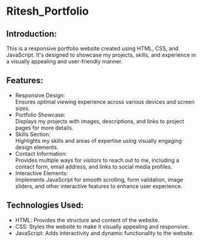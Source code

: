 # Ritesh_Portfolio
<h2>Introduction:</h2>
<p>This is a responsive portfolio website created using HTML, CSS, and JavaScript. It's designed to showcase my projects, skills, and experience in a visually appealing and user-friendly manner.<p>
<h2>Features:</h2>
  <ul>
    <li>Responsive Design:<br>Ensures optimal viewing experience across various devices and screen sizes.</li>
    <li>Portfolio Showcase: <br> Displays my projects with images, descriptions, and links to project pages for more details.</li>
    <li>Skills Section: <br> Highlights my skills and areas of expertise using visually engaging design elements.</li>
    <li>Contact Information: <br> Provides multiple ways for visitors to reach out to me, including a contact form, email address, and links to social media profiles.</li>
    <li>Interactive Elements: <br> Implements JavaScript for smooth scrolling, form validation, image sliders, and other interactive features to enhance user experience.</li>
  </ul>
<h2>Technologies Used:</h2>
<ul>
  <li>HTML: Provides the structure and content of the website.</li>
  <li>CSS: Styles the website to make it visually appealing and responsive.</li>
  <li>JavaScript: Adds interactivity and dynamic functionality to the website.</li>
</ul>
